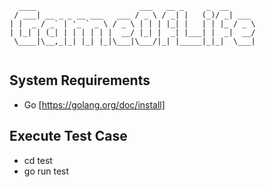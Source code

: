 ```
  ____                       ___   __ _     _  __      
 / ___| __ _ _ __ ___   ___ / _ \ / _| |   (_)/ _| ___ 
| |  _ / _` | '_ ` _ \ / _ \ | | | |_| |   | | |_ / _ \
| |_| | (_| | | | | | |  __/ |_| |  _| |___| |  _|  __/
 \____|\__,_|_| |_| |_|\___|\___/|_| |_____|_|_|  \___|
                                                       
```


## System Requirements
- Go [https://golang.org/doc/install]

## Execute Test Case
- cd test
- go run test
